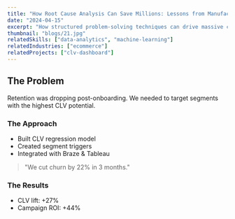 ```yaml
---
title: "How Root Cause Analysis Can Save Millions: Lessons from Manufacturing, Banking, and E-Commerce"
date: "2024-04-15"
excerpt: "How structured problem-solving techniques can drive massive cost savings across industries."
thumbnail: "blogs/21.jpg"
relatedSkills: ["data-analytics", "machine-learning"]
relatedIndustries: ["ecommerce"]
relatedProjects: ["clv-dashboard"]
---
```


## The Problem

Retention was dropping post-onboarding. We needed to target segments with the highest CLV potential.

### The Approach

- Built CLV regression model  
- Created segment triggers  
- Integrated with Braze & Tableau

> "We cut churn by 22% in 3 months."

### The Results

- CLV lift: +27%  
- Campaign ROI: +44%